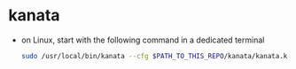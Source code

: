 # kanata

- on Linux, start with the following command in a dedicated terminal
  ```sh
  sudo /usr/local/bin/kanata --cfg $PATH_TO_THIS_REPO/kanata/kanata.kbd
  ```
